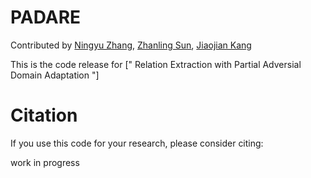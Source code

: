 # PADARE

Contributed by [Ningyu Zhang](https://github.com/zxlzr), [Zhanling Sun](https://github.com/mRSun15/), [Jiaojian Kang]()


This is the code release for [" Relation Extraction with Partial  Adversial Domain Adaptation "]

# Citation


If you use this code for your research, please consider citing:

work in progress  
